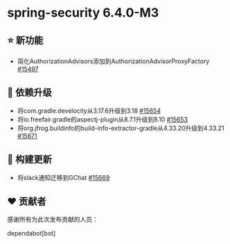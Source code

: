 # spring-security 6.4.0-M3

## ⭐ 新功能

- 简化AuthorizationAdvisors添加到AuthorizationAdvisorProxyFactory [#15497](https://github.com/spring-projects/spring-security/issues/15497)

## 🔨 依赖升级

- 将com.gradle.develocity从3.17.6升级到3.18 [#15654](https://github.com/spring-projects/spring-security/pull/15654)
- 将io.freefair.gradle的aspectj-plugin从8.7.1升级到8.10 [#15653](https://github.com/spring-projects/spring-security/pull/15653)
- 将org.jfrog.buildinfo的build-info-extractor-gradle从4.33.20升级到4.33.21 [#15671](https://github.com/spring-projects/spring-security/pull/15671)

## 🔩 构建更新

- 将slack通知迁移到GChat [#15669](https://github.com/spring-projects/spring-security/issues/15669)

## ❤️ 贡献者

感谢所有为此次发布贡献的人员：

dependabot[bot]
```
